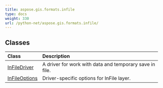 ```yaml
---
title: aspose.gis.formats.infile
type: docs
weight: 330
url: /python-net/aspose.gis.formats.infile/
---
```





## **Classes**
| **Class** | **Description** |
| :- | :- |
| [InFileDriver](/psd/python-net/aspose.gis.formats.infile/infiledriver/) | A driver for work with data and temporary save in file. |
| [InFileOptions](/psd/python-net/aspose.gis.formats.infile/infileoptions/) | Driver-specific options for InFile layer. |
